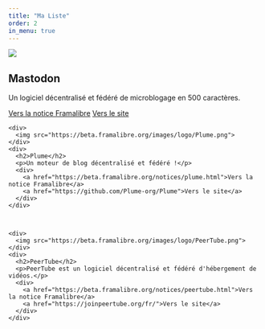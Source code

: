 ```yaml
---
title: "Ma Liste"
order: 2
in_menu: true
---
```

<article class="framalibre-notice">
    <div>
      <img src="https://beta.framalibre.org/images/logo/Mastodon.png">
    </div>
    <div>
      <h2>Mastodon</h2>
      <p>Un logiciel décentralisé et fédéré de microblogage en 500 caractères.</p>
      <div>
        <a href="https://beta.framalibre.org/notices/mastodon.html">Vers la notice Framalibre</a>
        <a href="https://joinmastodon.org/">Vers le site</a>
      </div>
    </div>


    <div>
      <img src="https://beta.framalibre.org/images/logo/Plume.png">
    </div>
    <div>
      <h2>Plume</h2>
      <p>Un moteur de blog décentralisé et fédéré !</p>
      <div>
        <a href="https://beta.framalibre.org/notices/plume.html">Vers la notice Framalibre</a>
        <a href="https://github.com/Plume-org/Plume">Vers le site</a>
      </div>
    </div>



    <div>
      <img src="https://beta.framalibre.org/images/logo/PeerTube.png">
    </div>
    <div>
      <h2>PeerTube</h2>
      <p>PeerTube est un logiciel décentralisé et fédéré d'hébergement de vidéos.</p>
      <div>
        <a href="https://beta.framalibre.org/notices/peertube.html">Vers la notice Framalibre</a>
        <a href="https://joinpeertube.org/fr/">Vers le site</a>
      </div>
    </div> 